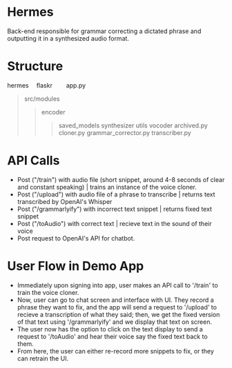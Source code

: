 # Hermes
Back-end responsible for grammar correcting a dictated phrase and outputting it in a synthesized audio format.


# Structure

hermes
&emsp;flaskr
&emsp;&emsp;app.py
>src/modules
>>encoder
>>>saved_models
>>synthesizer
>>utils
>>vocoder
>>archived.py
>>cloner.py
>>grammar_corrector.py
>>transcriber.py

# API Calls

- Post ("/train") with audio file (short snippet, around 4-8 seconds of clear and constant speaking) | trains an instance of the voice cloner.
- Post ("/upload") with audio file of a phrase to transcribe | returns text transcribed by OpenAI's Whisper 
- Post ("/grammarlyify") with incorrect text snippet | returns fixed text snippet
- Post ("/toAudio") with correct text | recieve text in the sound of their voice 
- Post request to OpenAI's API for chatbot.

# User Flow in Demo App

- Immediately upon signing into app, user makes an API call to '/train' to train the voice cloner. 
- Now, user can go to chat screen and interface with UI. They record a phrase they want to fix, and the app will send a request to '/upload' to recieve a transcription of what they said; then, we get the fixed version of that text using '/grammarlyify' and we display that text on screen.
- The user now has the option to click on the text display to send a request to '/toAudio' and hear their voice say the fixed text back to them.
- From here, the user can either re-record more snippets to fix, or they can retrain the UI.
